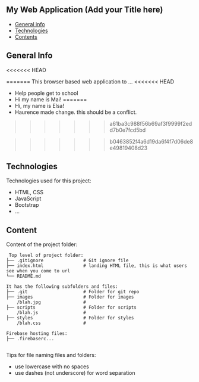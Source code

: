 ## My Web Application (Add your Title here)

* [General info](#general-info)
* [Technologies](#technologies)
* [Contents](#content)

## General Info
<<<<<<< HEAD

=======
This browser based web application to ...
<<<<<<< HEAD
* Help people get to school
* Hi my name is Mai!
=======
* Hi, my name is Elsa! 
* Haurence made change. this should be a conflict.

>>>>>>> a61ba3c988f56b69af3f9999f2edd7b0e7fcd5bd
	
>>>>>>> b0463852f4a6d19da6f4f7d06de8e49819408d23
## Technologies
Technologies used for this project:
* HTML, CSS
* JavaScript
* Bootstrap 
* ...
	
## Content
Content of the project folder:

```
 Top level of project folder: 
├── .gitignore               # Git ignore file
├── index.html               # landing HTML file, this is what users see when you come to url
└── README.md

It has the following subfolders and files:
├── .git                     # Folder for git repo
├── images                   # Folder for images
    /blah.jpg                # 
├── scripts                  # Folder for scripts
    /blah.js                 # 
├── styles                   # Folder for styles
    /blah.css                # 

Firebase hosting files: 
├── .firebaserc...


```

Tips for file naming files and folders:
* use lowercase with no spaces
* use dashes (not underscore) for word separation

